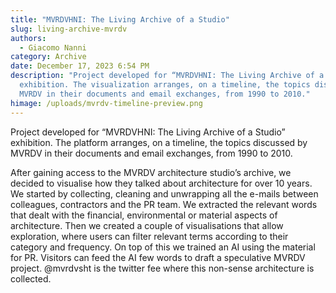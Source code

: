 ```yaml
---
title: "MVRDVHNI: The Living Archive of a Studio"
slug: living-archive-mvrdv
authors:
  - Giacomo Nanni
category: Archive
date: December 17, 2023 6:54 PM
description: "Project developed for “MVRDVHNI: The Living Archive of a Studio”
  exhibition. The visualization arranges, on a timeline, the topics discussed by
  MVRDV in their documents and email exchanges, from 1990 to 2010."
himage: /uploads/mvrdv-timeline-preview.png
---
```

Project developed for “MVRDVHNI: The Living Archive of a Studio” exhibition. The platform arranges, on a timeline, the topics discussed by MVRDV in their documents and email exchanges, from 1990 to 2010.


After gaining access to the MVRDV architecture studio’s archive, we decided to visualise how they talked about architecture for over 10 years. We started by collecting, cleaning and unwrapping all the e-mails between colleagues, contractors and the PR team. We extracted the relevant words that dealt with the financial, environmental or material aspects of architecture. Then we created a couple of visualisations that allow exploration, where users can filter relevant terms according to their category and frequency.
On top of this we trained an AI using the material for PR. Visitors can feed the AI few words to draft a speculative MVRDV project. @mvrdvsht is the twitter fee where this non-sense architecture is collected.